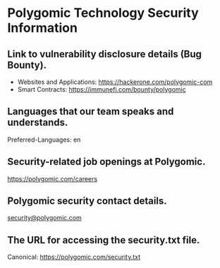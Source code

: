 # Polygomic Technology Security Information

## Link to vulnerability disclosure details (Bug Bounty).
- Websites and Applications: https://hackerone.com/polygomic-com
- Smart Contracts: https://immunefi.com/bounty/polygomic

## Languages that our team speaks and understands.
Preferred-Languages: en

## Security-related job openings at Polygomic.
https://polygomic.com/careers

## Polygomic security contact details.
security@polygomic.com

## The URL for accessing the security.txt file.
Canonical: https://polygomic.com/security.txt
